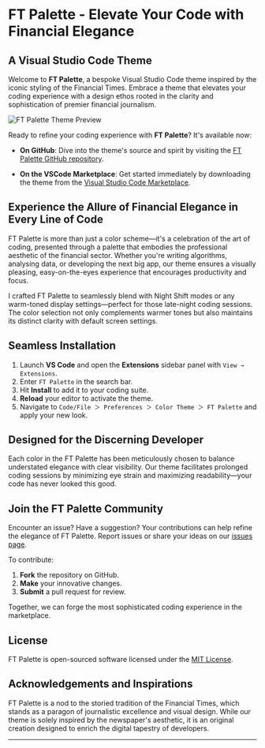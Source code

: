 # FT Palette - Elevate Your Code with Financial Elegance

## A Visual Studio Code Theme

Welcome to **FT Palette**, a bespoke Visual Studio Code theme inspired by the iconic styling of the Financial Times. Embrace a theme that elevates your coding experience with a design ethos rooted in the clarity and sophistication of premier financial journalism.

![FT Palette Theme Preview](https://raw.githubusercontent.com/akareen/FT-Palette/main/assets/theme_preview.png)

Ready to refine your coding experience with **FT Palette**? It's available now:

- **On GitHub**: Dive into the theme's source and spirit by visiting the [FT Palette GitHub repository](https://github.com/akareen/FT-Palette).

- **On the VSCode Marketplace**: Get started immediately by downloading the theme from the [Visual Studio Code Marketplace](https://marketplace.visualstudio.com/items?itemName=akareen.ft-palette).


## Experience the Allure of Financial Elegance in Every Line of Code

FT Palette is more than just a color scheme—it's a celebration of the art of coding, presented through a palette that embodies the professional aesthetic of the financial sector. Whether you're writing algorithms, analysing data, or developing the next big app, our theme ensures a visually pleasing, easy-on-the-eyes experience that encourages productivity and focus.

I crafted FT Palette to seamlessly blend with Night Shift modes or any warm-toned display settings—perfect for those late-night coding sessions. The color selection not only complements warmer tones but also maintains its distinct clarity with default screen settings.

## Seamless Installation

1. Launch **VS Code** and open the **Extensions** sidebar panel with `View → Extensions`.
2. Enter `FT Palette` in the search bar.
3. Hit **Install** to add it to your coding suite.
4. **Reload** your editor to activate the theme.
5. Navigate to `Code/File ＞ Preferences ＞ Color Theme ＞ FT Palette` and apply your new look.

## Designed for the Discerning Developer

Each color in the FT Palette has been meticulously chosen to balance understated elegance with clear visibility. Our theme facilitates prolonged coding sessions by minimizing eye strain and maximizing readability—your code has never looked this good.

## Join the FT Palette Community

Encounter an issue? Have a suggestion? Your contributions can help refine the elegance of FT Palette. Report issues or share your ideas on our [issues page](https://github.com/akareen/FT-Palette/issues).

To contribute:

1. **Fork** the repository on GitHub.
2. **Make** your innovative changes.
3. **Submit** a pull request for review.

Together, we can forge the most sophisticated coding experience in the marketplace.

## License

FT Palette is open-sourced software licensed under the [MIT License](LICENSE).

## Acknowledgements and Inspirations

FT Palette is a nod to the storied tradition of the Financial Times, which stands as a paragon of journalistic excellence and visual design. While our theme is solely inspired by the newspaper's aesthetic, it is an original creation designed to enrich the digital tapestry of developers.

---
